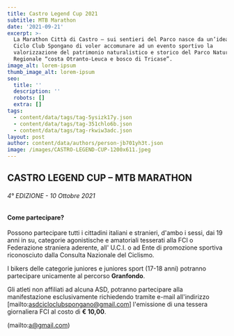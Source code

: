 ```yaml
---
title: Castro Legend Cup 2021
subtitle: MTB Marathon
date: '2021-09-21'
excerpt: >-
  La Marathon Città di Castro – sui sentieri del Parco nasce da un’idea del
  Ciclo Club Spongano di voler accomunare ad un evento sportivo la
  valorizzazione del patrimonio naturalistico e storico del Parco Naturale
  Regionale “costa Otranto-Leuca e bosco di Tricase”.
image_alt: lorem-ipsum
thumb_image_alt: lorem-ipsum
seo:
  title: ''
  description: ''
  robots: []
  extra: []
tags:
  - content/data/tags/tag-5ysizk17y.json
  - content/data/tags/tag-351chlo6b.json
  - content/data/tags/tag-rkwiw3adc.json
layout: post
author: content/data/authors/person-jb701yh3t.json
image: /images/CASTRO-LEGEND-CUP-1200x611.jpeg
---
```

## CASTRO LEGEND CUP – MTB MARATHON

###### 4° EDIZIONE - 10 Ottobre 2021

#### Come partecipare?

Possono partecipare tutti i cittadini italiani e stranieri, d'ambo i sessi, dai 19 anni in su, categorie agonistische e amatoriali tesserati alla FCI o Federazione straniera aderente, all' U.C.I. o ad Ente di promozione sportiva riconosciuto dalla Consulta Nazionale del Ciclismo.

I bikers delle categorie juniores e juniores sport (17-18 anni) potranno partecipare unicamente al percorso **Granfondo**.

Gli atleti non affiliati ad alcuna ASD, potranno partecipare alla manifestazione esclusivamente richiedendo tramite e-mail all'indirizzo \[mailto:asdcicloclubspongano@gmail.com] l'emissione di una tessera giornaliera FCI al costo di **€ 10,00**.

(mailto:a@gmail.com)
